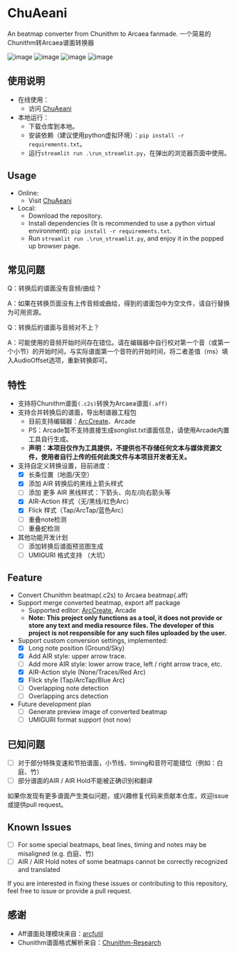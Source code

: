 # ChuAeani
An beatmap converter from Chunithm to Arcaea fanmade.
一个简易的Chunithm转Arcaea谱面转换器

![image](https://github.com/user-attachments/assets/7a35259e-5190-4082-afe0-fd30435a3878)
![image](https://github.com/user-attachments/assets/255cdd2e-9ab5-4ca1-9161-5908cfb15178)
![image](https://github.com/user-attachments/assets/77670f26-0821-4aa9-abfd-7e5a570fddd1)
![image](https://github.com/user-attachments/assets/0d85c62e-4a8b-4d61-838b-6aba131f80ef)


## 使用说明
- 在线使用：
  - 访问 [ChuAeani](https://chuaeani.streamlit.app/)
- 本地运行： 
  - 下载仓库到本地。
  - 安装依赖（建议使用python虚拟环境）：`pip install -r requirements.txt`。
  - 运行`streamlit run .\run_streamlit.py`，在弹出的浏览器页面中使用。

## Usage
- Online:
  - Visit [ChuAeani](https://chuaeani.streamlit.app/)
- Local:
  - Download the repository.
  - Install dependencies (It is recommended to use a python virtual environment): `pip install -r requirements.txt`.
  - Run `streamlit run .\run_streamlit.py`, and enjoy it in the popped up browser page.
 
## 常见问题
Q：转换后的谱面没有音频/曲绘？

A：如果在转换页面没有上传音频或曲绘，得到的谱面包中为空文件，请自行替换为可用资源。

Q：转换后的谱面与音频对不上？

A：可能使用的音频开始时间存在错位。请在编辑器中自行校对第一个音（或第一个小节）的开始时间，与实际谱面第一个音符的开始时间，将二者差值（ms）填入AudioOffset选项，重新转换即可。

## 特性
- 支持将Chunithm谱面`(.c2s)`转换为Arcaea谱面`(.aff)`
- 支持合并转换后的谱面，导出制谱器工程包
  - 目前支持编辑器：[ArcCreate](https://github.com/Arcthesia/ArcCreate)、Arcade
  - PS：Arcade暂不支持直接生成songlist.txt谱面信息，请使用Arcade内置工具自行生成。
  - **声明：本项目仅作为工具提供，不提供也不存储任何文本与媒体资源文件，使用者自行上传的任何此类文件与本项目开发者无关。**
- 支持自定义转换设置，目前进度：
  - [x] 长条位置（地面/天空）
  - [x] 添加 AIR 转换后的黑线上箭头样式
  - [ ] 添加 更多 AIR 黑线样式：下箭头、向左/向右箭头等
  - [x] AIR-Action 样式（无/黑线/红色Arc）
  - [x] Flick 样式（Tap/ArcTap/蓝色Arc）
  - [ ] 重叠note检测
  - [ ] 重叠蛇检测
- 其他功能开发计划
  - [ ] 添加转换后谱面预览图生成
  - [ ] UMIGURI 格式支持 （大坑）

## Feature
- Convert Chunithm beatmap(.c2s) to Arcaea beatmap(.aff)
- Support merge converted beatmap, export aff package
  - Supported editor: [ArcCreate](https://github.com/Arcthesia/ArcCreate), Arcade
  - **Note: This project only functions as a tool, it does not provide or store any text and media resource files. The developer of this project is not responsible for any such files uploaded by the user.**
- Support custom conversion settings, implemented:
  - [x] Long note position (Ground/Sky)
  - [x] Add AIR style: upper arrow trace.
  - [ ] Add more AIR style: lower arrow trace, left / right arrow trace, etc.
  - [x] AIR-Action style (None/Traces/Red Arc)
  - [x] Flick style (Tap/ArcTap/Blue Arc)
  - [ ] Overlapping note detection
  - [ ] Overlapping arcs detection
- Future development plan
  - [ ] Generate preview image of converted beatmap
  - [ ] UMIGURI format support (not now)

## 已知问题
  - [ ] 对于部分特殊变速和节拍谱面，小节线、timing和音符可能错位（例如：白庭、竹）
  - [ ] 部分谱面的AIR / AIR Hold不能被正确识别和翻译

如果你发现有更多谱面产生类似问题，或兴趣修复代码来贡献本仓库，欢迎issue或提供pull request。

## Known Issues
  - [ ] For some special beatmaps, beat lines, timing and notes may be misaligned (e.g. 白庭、竹)
  - [ ] AIR / AIR Hold notes of some beatmaps cannot be correctly recognized and translated

If you are interested in fixing these issues or contributing to this repository, feel free to issue or provide a pull request.

## 感谢
- Aff谱面处理模块来自：[arcfutil](https://github.com/feightwywx/arcfutil)
- Chunithm谱面格式解析来自：[Chunithm-Research](https://github.com/Suprnova/Chunithm-Research/blob/main/Charting.md)
